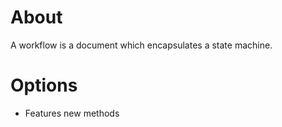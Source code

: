 # About

A workflow is a document which encapsulates a state machine.

# Options

* Features new methods